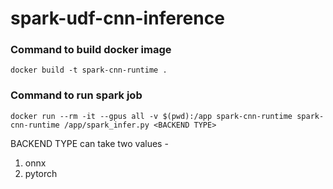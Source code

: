 # spark-udf-cnn-inference 

### Command to build docker image
```docker build -t spark-cnn-runtime .```


### Command to run spark job
```docker run --rm -it --gpus all -v $(pwd):/app spark-cnn-runtime spark-cnn-runtime /app/spark_infer.py <BACKEND TYPE>```

BACKEND TYPE can take two values - 
1. onnx
2. pytorch